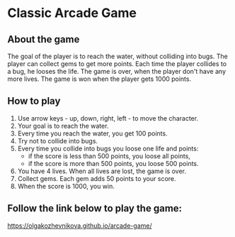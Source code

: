 # Classic Arcade Game

## About the game

The goal of the player is to reach the water, without colliding into bugs. The player can collect gems to get more points. Each time the player collides to a bug, he looses the life. The game is over, when the player don't have any more lives. The game is won when the player gets 1000 points.

## How to play

1. Use arrow keys - up, down, right, left - to move the character.
2. Your goal is to reach the water.
3. Every time you reach the water, you get 100 points.
4. Try not to collide into bugs.
5. Every time you collide into bugs you loose one life and points:
   - if the score is less than 500 points, you loose all points,
   - if the score is more than 500 points, you loose 500 points.
6. You have 4 lives. When all lives are lost, the game is over.
7. Collect gems. Each gem adds 50 points to your score.
8. When the score is 1000, you win.

## Follow the link below to play the game: 

https://olgakozhevnikova.github.io/arcade-game/
